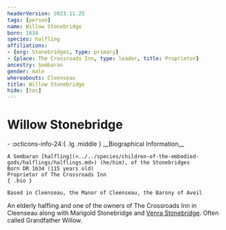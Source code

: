 ```yaml
---
headerVersion: 2023.11.25
tags: [person]
name: Willow Stonebridge
born: 1634
species: halfling
affiliations:
- {org: Stonebridges, type: primary}
- {place: The Crossroads Inn, type: leader, title: Proprietor}
ancestry: Sembaran
gender: male
whereabouts: Cleenseau
title: Willow Stonebridge
hide: [toc]
---
```


# Willow Stonebridge
<div class="grid cards ext-narrow-margin ext-one-column" markdown>
- :octicons-info-24:{ .lg .middle } __Biographical Information__

    A Sembaran [halfling](<../../species/children-of-the-embodied-gods/halflings/halflings.md>) (he/him), of the Stonebridges  
    Born DR 1634 (115 years old)  
    Proprietor of The Crossroads Inn  
    { .bio }

    Based in Cleenseau, the Manor of Cleenseau, the Barony of Aveil
</div>


An elderly halfling and one of the owners of The Crossroads Inn in Cleenseau along with Marigold Stonebridge and [Venra Stonebridge](<./venra-stonebridge.md>). Often called Grandfather Willow. 